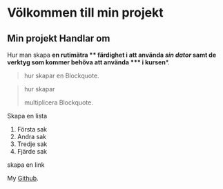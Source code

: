# Völkommen till min projekt
## Min projekt Handlar om
Hur man skapa **en rutimätra ** färdighet i att använda *sin dator* samt de verktyg som kommer behöva att använda *** i kursen***.

> hur skapar en Blockquote.

> hur skapar 
>
> multiplicera Blockquote.



Skapa en lista

1. Första sak
2. Andra sak
3. Tredje sak
4. Fjärde sak


skapa en link

My [Github](https://github.com/Mystry619).
